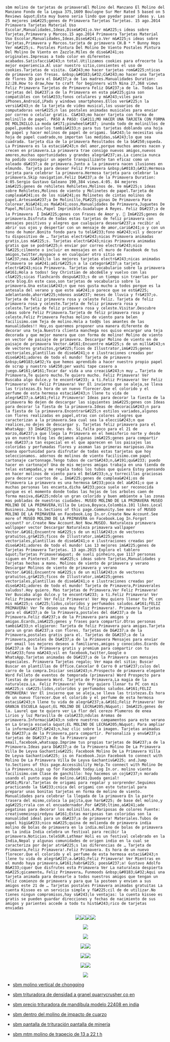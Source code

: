 
```
sbm molino de tarjetas de primaveraEl Molino del Manzano El Molino del Manzano Fondo de la Legua 375,1609 Boulogne Sur Mer Rated 5 based on 5 Reviews &quot;Esta muy bueno seria lindo que pyedar pasar ideas y. Las 25 mejores im&#225;genes de Primavera Tarjetas Tarjetas. 15 ago.2014 Primavera Tarjetas Material Uso Escolar,Manualidades,Ideas,Dise&#241;o.Ver m&#225;s ideas sobre Tarjetas,Primavera y Marcos.15 ago.2014 Primavera Tarjetas Material Uso Escolar,Manualidades,Ideas,Dise&#241;o.Ver m&#225;s ideas sobre Tarjetas,Primavera y Marcos.tarjeta de primavera CH.B * * Bunny Hops Ver m&#225;s. Postales Pintura Del Molino De Viento Postales Pintura Del Molino De Viento en Zazzle.Miles de dise&#241;os originales.Impresas a todo color en diferentes acabados.Satisfacci&#243;n total.Utilizamos cookies para ofrecerte la mejor experiencia.Al usar nuestro sitio,consientes el uso de cookies.Tarjetas de visita. C&#243;mo hacer tarjetas rom&#225;nticas de primavera con fresas. &nbsp;&#0183;&#32;C&#243;mo hacer una Tarjeta de flores 3D para el D&#237;a de las madres.Manualidades Duration: 12:28.How to draw,how to craft for beginners with Nina 27,368 views Feliz Primavera Tarjetas de Primavera Feliz D&#237;a de la. Todas las tarjetas del D&#237;a de la Primavera en esta p&#225;gina son compatibles con tel&#233;fonos celulares y m&#243;viles para iPhones,Android,iPads y windows smartphones.Ellos ver&#225;n la versi&#243;n de la tarjeta de video musical,los usuarios de computadoras ver&#225;n las postales animadas musicales para enviar por correo o celular gratis. C&#243;mo hacer tarjeta con forma de molinillo de papel. PASO A PASO: C&#211;MO HACER UNA TARJETA CON FORMA DE MOLINILLO.La moda &#171;pinwheel&#187; inunda todo de molinillos de papel,puedes usarlos tambi&#233;n para tus tarjetas doblando una hoja de papel y hacer molinos de papel de origami. S&#243;lo necesitas una hoja de papel cuadrado,no importan las medidas,s&#243;lo que sea cuadrada. tarjeta dia de la primavera Resultados de la b&#250;squeda. La Primavera es la estaci&#243;n del amor,porque muchos amores nacen y crecen en primavera.La primavera trae consigo nuevos amigos,nuevos amores,muchas oportunidades y grandes alegr&#237;as.La ciencia nunca ha podido conseguir un agente tranquilizante tan eficaz como un soleado d&#237;a de primavera.Junto a la primavera nacen ilusiones en elmundo. Tarjeta para desear Feliz Primavera &nbsp;&#0183;&#32;Hermosa tarjeta para celebrar la primavera.Hermosa tarjeta para celebrar la primavera.Skip navigation.Feliz D&#237;a de la Primavera Duration: 4:05.Sergio Gustavo Galeano 190,384 views.4:05. 84 mejores im&#225;genes de rehiletes Rehiletes,Molinos de. Ve m&#225;s ideas sobre Rehiletes,Molinos de viento y Molinetes de papel.Tarjeta de cumplea&#241;os de los ni&#241;os Molinetes de cintas molinos de papel.Artesan&#237;a De Molinillo,P&#225;ginas De Primavera Para Colorear,Ni&#241;os Ma&#241;osos,Manualidades De Primavera,Juguetes De Papel,Molinillos,Papel Imprimible.Guadalupe A Reyes. Feliz D&#237;a de la Primavera 【 Im&#225;genes con Frases de Amor y. 💐 Im&#225;genes de primavera.Disfruta de todas estas tarjetas de feliz primavera con mensajes positivos y alegres que cualquiera desear&#237;a recibir al abrir sus ojos y despertar con un mensaje de amor,cari&#241;o y con un tono de humor.Bonito fondo para tu tel&#233;fono m&#243;vil y decorar tu dispositivo de … Tarjetas electr&#243;nicas Primavera animadas gratis,Los m&#225;s. Tarjetas electr&#243;nicas Primavera animadas gratis que se podr&#225;n enviar por correo electr&#243;nico f&#225;cilmente o incluir en mensajes en el muro de Facebook de tus amigos,twitter,myspace o en cualquier otro sitio en l&#237;nea.S&#243;lo las mejores tarjetas electr&#243;nicas animadas Primavera se a&#241;adir&#225;n a la categor&#237;a tarjeta electr&#243;nica Primavera. Tarjetas de vocabulario sobre la primavera &#161;Hola a todos! Soy Christian de abcdeEle y vuelvo con las cl&#225;sicas flashcards despu&#233;s de un tiempo sin traerlas por este blog.En este caso,son tarjetas de vocabulario sobre la primavera.Una estaci&#243;n que nos gusta mucho a todos porque es la antesala del verano y que este a&#241;o parece que se est&#225; adelantando,ahorr&#225;ndonos as&#237; meses de lluvia y fr&#237;o. Tarjeta de feliz primavera rosa y celeste Feliz. Tarjeta de feliz primavera rosa y celeste.Tarjeta de feliz primavera rosa y celeste.Tarjeta de feliz primavera rosa y celeste.Visitar.Descubre ideas sobre Feliz Primavera.Tarjeta de feliz primavera rosa y celeste.Feliz Primavera Fechas molino de viento para belen facilisimo.com Teja de molino.Hola a tod@s los amantes de las manualidades!! Hoy,os queremos proponer una manera diferente de decorar una teja.Nuestra clienta manchega nos quiso encargar una teja decorada y que mejor manera que con forma de molino! Molino de viento en vector de paisaje de primavera. Descargar Molino de viento en de paisaje de primavera Vector.&#161;Encuentre m&#225;s de un mill&#243;n de vectores gratuitos,gr&#225;ficos de Illustrator,im&#225;genes vectoriales,plantillas de dise&#241;o e ilustraciones creadas por dise&#241;adores de todo el mundo! Tarjeta de primavera &nbsp;&#0183;&#32;Ya que hemos aprendido a hacer nuestro propio papel de scrap y nuestro s&#250;per washi tape casero a juego.&#161;&#161;Tocar dar vida a una creaci&#243;n muy … Tarjeta de Primavera,Te quiero mucho.Te quiero mucho. Feliz Primavera! Ver Buscaba algo dulce.y te encontr&#233; a ti.Feliz Primavera! Ver Feliz Primavera! Ver Feliz Primavera! Ver El invierno que se aleja,se lleva las tristezas.Es hora de un nuevo florecer.Que el colorido y el perfume de esta hermosa estaci&#243;n llene tu vida de alegr&#237;a.&#161;Feliz Primavera! Ideas para decorar la fiesta de la primavera No dejen de descargar las siguientes im&#225;genes con Ideas para decorar la fiesta de la primavera.Ideas de decoraci&#243;n para la fiesta de la primavera.Encontrar&#225;n estilos variados,algunos con flores realizadas en papel,otras con colores alegres que caracterizan a la primavera.Sea cual sea la elecci&#243;n que realices,no dejes de descargar y. Tarjetas feliz primavera para el WhatsApp: 33 Im&#225;genes de. Si,falta poco para el 21 de marzo,d&#237;a que llega la Primavera en el hemisferio norte y desde ya en nuestro blog les dejamos algunas im&#225;genes para compartir ese d&#237;a tan especial en el que aparecen en los paisajes las coloridas y perfumadas flores y asoman las primeras mariposas.Una buena oportunidad para disfrutar de todas estas tarjetas que hoy seleccionamos. adornos de molinos de viento facilisimo.com papel cartonaje cartonnage.Tengo tubos de cart&#243;n,&#191;qu&#233; puedo hacer en cartonaje? Una de mis mejores amigas trabaja en una tienda de telas estampadas,y me regala todos los tubos que quiera Estoy pensando en hacer molinos de viento para el Bel&#233;n,y torrecillas graciosas para decorar cuartos de … Im&#225;genes de cumplea&#241;os de Primavera La primavera es una hermosa &#233;poca del a&#241;o que a muchas personas les encanta,dicha &#233;poca suele ser reconocida porque es el momento donde todas las hojas de los arboles caen de forma masiva,d&#225;ndole un gran colorido y buen ambiente a las zonas mas pobladas de nuestras ciudades. MUSEO MOLINO DE LA PRIMAVERA MUSEO MOLINO DE LA PRIMAVERA,Villa De Leiva,Boyaca,Colombia.101 likes.Local Business.Jump to.Sections of this page.Community.See more of MUSEO MOLINO DE LA PRIMAVERA on Facebook.Log In.or.Create New Account.See more of MUSEO MOLINO DE LA PRIMAVERA on Facebook.Log In.Forgot account? or.Create New Account.Not Now.MUSEO. Naturaleza primavera wallpaper vector Descargar Naturaleza primavera wallpaper Vector.&#161;Encuentre m&#225;s de un mill&#243;n de vectores gratuitos,gr&#225;ficos de Illustrator,im&#225;genes vectoriales,plantillas de dise&#241;o e ilustraciones creadas por dise&#241;adores de todo el mundo! Las 13 mejores im&#225;genes de Tarjetas Primavera Tarjetas. 13 ago.2015 Explora el tablero &quot;Tarjetas Primavera&quot; de sueli pinheiro,que 1117 personas siguen en Pinterest.Ver m&#225;s ideas sobre Tarjetas,Manualidades y Tarjetas hechas a mano. Molinos de viento de primavera y verano Descargar Molinos de viento de primavera y verano Vector.&#161;Encuentre m&#225;s de un mill&#243;n de vectores gratuitos,gr&#225;ficos de Illustrator,im&#225;genes vectoriales,plantillas de dise&#241;o e ilustraciones creadas por dise&#241;adores de todo el mundo! Tarjeta de Primavera,Primaverales saludos!.Hoy quiero. Mas tarjetas de Primavera.Ver Feliz Primavera! Ver Buscaba algo dulce.y te encontr&#233; a ti.Feliz Primavera! Ver Feliz Primavera! Ver Feliz Primavera! Ver Hoy quiero llenar tu PC con mis m&#225;s c&#225;lidos,coloridos y perfumados saludos.&#161;FELIZ PRIMAVERA! Ver Te deseo una muy feliz Primavera!. Primavera Tarjetas para el d&#237;a de la Primavera,postales del d&#237;a de la Primavera.Feliz d&#237;a de la Primavera para amigos y amigas.Ecards,im&#225;genes y frases para compartir.Otras personas tambi&#233;n eligieron: Tarjeta de feliz Primavera para amigas.Tarjeta para un gran d&#237;a con flores. Tarjetas de D&#237;a de la Primavera,postales gratis para el. Tarjetas de D&#237;a de la Primavera,postales de D&#237;a de la Primavera Mensajes para enviar por email los mejores deseos a familiares,amigos y conocidos.Ecards de D&#237;a de la Primavera gratis y premium para compartir con tu tel&#233;fono m&#243;vil en facebook,twitter,Google o WhatsApp.Tarjetas animadas de D&#237;a de la Primavera con mensajes especiales. Primavera Tarjetas regalo; Ver mapa del sitio; Buscar Buscar en plantillas de Office.Cancelar 0 Carro 0 art&#237;culos del carro de la compra.Iniciar sesi&#243;n.Prospecto de primavera elegante Word Folleto de eventos de temporada (primavera) Word Prospecto para fiestas de primavera Word. Tarjeta de Primavera,La magia de la naturaleza.La. Feliz Primavera! Ver Hoy quiero llenar tu PC con mis m&#225;s c&#225;lidos,coloridos y perfumados saludos.&#161;FELIZ PRIMAVERA! Ver El invierno que se aleja,se lleva las tristezas.Es hora de un nuevo florecer.Que el colorido y el perfume de esta hermosa estaci&#243;n llene tu vida de alegr&#237;a.&#161;Feliz Primavera! Ver GRANJA ESCUELA &quot;EL MOLINO DE LECR&#205;N&quot;: Im&#225;genes de la. Laurel que te quiero ver La flor del cerezo Plumeros de enea Lirios y luz Maravilla de cal&#233;ndulas Aromas de primavera.Informaci&#243;n sobre nuestros campamentos para este verano en La Granja escuela &quot;EL MOLINO DE LECR&#205;N&quot; Para ampliar la informac&#237;&#243;n,haz clic sobre la imagen. Tarjetas animadas de D&#237;a de la Primavera,para compartir. Personaliza y env&#237;a tarjetas de D&#237;a de la Primavera por email,facebook,whatsapp.Imprime tus propias tarjetas de D&#237;a de la Primavera.Ideas para D&#237;a de la Primavera Molino De La Primavera Villa De Leyva Gachantiv&#225; Facebook Molino De La Primavera Villa De Leyva Gachantiv&#225; is on Facebook.Join Facebook to connect with Molino De La Primavera Villa De Leyva Gachantiv&#225; and.Jump to.Sections of this page.Accessibility Help.To connect with Molino De La Primavera,sign up for Facebook today.Log In.or. molino viento facilisimo.com Clase de ganchillo: hoy hacemos un coj&#237;n morado usando el punto aspa de molino.&#161;Queda genial! &#161;Mira!.Tarjetas de origami para regalar y sorprender.Seguimos practicando la t&#233;cnica del origami con este tutorial para preparar unas bonitas tarjetas en forma de molino de viento. Manualidades para celebrar la llegada de la primavera En la parte trasera del mismo,coloca la pajita,que har&#225; de base del molino,y ag&#225;rrala con el encuadernador.Por &#250;ltimo,a&#241;ade pegatinas para decorar los molinillos.4.Mariposas de colores Fuente: creativemeinspiredyou &#161;Estas mariposas tan coloridas son la manualidad ideal para un d&#237;a de primavera! Materiales.Tubos de papel higi&#233;nico m&#225;quina de molienda de primavera india molino de bolas de primavera en la india.molino de bolas de primavera en la india India celebra un festival para recibir la primavera.Noticias.teleSUR.Lathmar Holi es un festival celebrado en la India,Nepal y algunas comunidades de origen indio en la cual se caracteriza por dejar atr&#225;s las diferencias de … Tarjeta de Primavera,Feliz Primavera!.Feliz Primavera. Es hora de un nuevo florecer.Que el colorido y el perfume de esta hermosa estaci&#243;n llene tu vida de alegr&#237;a.&#161;Feliz Primavera! Ver Mientras en el mundo haya primavera,&#161;habr&#225; poes&#237;a! Gustavo Adolfo B&#233;cquer Que disfrutes esta Primavera Ver La naturaleza despierta m&#225;gicamente… Feliz Primavera… Funmoods &nbsp;&#0183;&#32;Aqui una tarjeta animada para desearle a todos nuestros amigos que tengan un feliz comienzo de primavera y para que la posteen y envien a sus amigos este 21 de … Tarjetas postales Primavera animadas gratuitas La cuenta Kisseo es un servicio simple y f&#225;cil de de utilizar.No tienes ningun compromisos,hay s&#243;lo ventajas: la cuenta kisseo es gratis se pueden guardar direcciones y fechas de nacimiento de sus amigos y parientes accede a todo tu hist&#243;rico de tarjetas enviadas 
```

<div align="center">

<a href="https://es-mill.shibang-china.com/github&k=sbm+molino+de+tarjetas+de+primavera"><img src="https://static.shibang-china.com/es/mill/index.jpg"></a><a href="https://es-mill.shibang-china.com/materials.htmlgithub&k=sbm+molino+de+tarjetas+de+primavera"><img src="https://static.shibang-china.com/es/mill/materials.jpg"></a><a href="https://es-mill.shibang-china.com/about.htmlgithub&k=sbm+molino+de+tarjetas+de+primavera"><img src="https://static.shibang-china.com/es/mill/about.jpg"></a><a href="https://es-mill.shibang-china.com/contact.htmlgithub&k=sbm+molino+de+tarjetas+de+primavera"><img src="https://static.shibang-china.com/es/mill/contact.jpg"></a>

<a href="https://es-mill.shibang-china.com/github&k=sbm+molino+de+tarjetas+de+primavera"><img src="https://static.shibang-china.com/es/mill/banner.jpg"></a>

<a href="https://swt.shibang-china.com/github&k=sbm+molino+de+tarjetas+de+primavera"><img src="https://static.shibang-china.com/es/mill/chat.jpg"></a>

<a href="https://es-mill.shibang-china.com/products/vertical-roller-mill.htmlgithub&k=sbm+molino+de+tarjetas+de+primavera"><img src="https://static.shibang-china.com/es/mill/vertical.jpg"></a><a href="https://es-mill.shibang-china.com/products/raymond-mill.htmlgithub&k=sbm+molino+de+tarjetas+de+primavera"><img src="https://static.shibang-china.com/es/mill/raymond.jpg"></a>

<a href="https://es-mill.shibang-china.com/products/ultrafine-grinding-mill.htmlgithub&k=sbm+molino+de+tarjetas+de+primavera"><img src="https://static.shibang-china.com/es/mill/ultrafine.jpg"></a><a href="https://es-mill.shibang-china.com/products/trapezium-grinding-mill.htmlgithub&k=sbm+molino+de+tarjetas+de+primavera"><img src="https://static.shibang-china.com/es/mill/trapezium.jpg"></a>

<a href="https://es-mill.shibang-china.com/products/ball-mill.htmlgithub&k=sbm+molino+de+tarjetas+de+primavera"><img src="https://static.shibang-china.com/es/mill/ball.jpg"></a><a href="https://es-mill.shibang-china.com/products/hammer-mill.htmlgithub&k=sbm+molino+de+tarjetas+de+primavera"><img src="https://static.shibang-china.com/es/mill/hammer.jpg"></a>

<a href="https://swt.shibang-china.com/github&k=sbm+molino+de+tarjetas+de+primavera"><img src="https://static.shibang-china.com/es/mill/case.jpg"></a>

</div>


* [sbm molino vertical de chongqing](sbm%20molino%20vertical%20de%20chongqing.md)

* [sbm trituradora de densidad a granel quarrycrusher co en](sbm%20trituradora%20de%20densidad%20a%20granel%20quarrycrusher%20co%20en.md)

* [sbm precio trituradora de mandíbula modelo 22408 en india](sbm%20precio%20trituradora%20de%20mand%C3%ADbula%20modelo%2022408%20en%20india.md)

* [sbm dentro del molino de impacto de cuarzo](sbm%20dentro%20del%20molino%20de%20impacto%20de%20cuarzo.md)

* [sbm pantalla de trituración pantalla de minería](sbm%20pantalla%20de%20trituraci%C3%B3n%20pantalla%20de%20miner%C3%ADa.md)

* [sbm mtm molino de trapecio de 13 a 22 t  h](sbm%20mtm%20molino%20de%20trapecio%20de%2013%20a%2022%20t%20%20h.md)